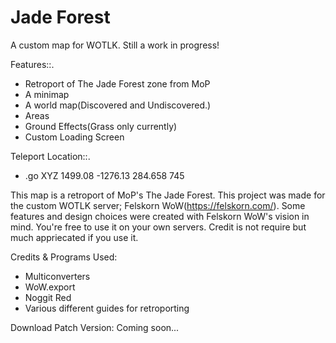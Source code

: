 # Jade Forest
 A custom map for WOTLK. Still a work in progress!
 
Features::.
- Retroport of The Jade Forest zone from MoP
- A minimap
- A world map(Discovered and Undiscovered.)
- Areas
- Ground Effects(Grass only currently)
- Custom Loading Screen

Teleport Location::.
- .go XYZ 1499.08 -1276.13 284.658 745 

This map is a retroport of MoP's The Jade Forest. This project was made for the custom WOTLK server; Felskorn WoW(https://felskorn.com/). Some features and design choices were created with Felskorn WoW's vision in mind. You're free to use it on your own servers. Credit is not require but much appriecated if you use it.

Credits & Programs Used:
- Multiconverters
- WoW.export
- Noggit Red
- Various different guides for retroporting

Download Patch Version: 
Coming soon...

